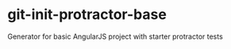 git-init-protractor-base
========================

Generator for basic AngularJS project with starter protractor tests
